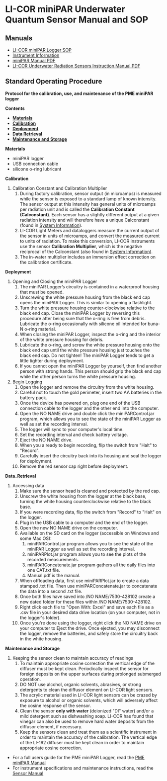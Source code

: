# LI-COR miniPAR Underwater Quantum Sensor Manual and SOP

## Manuals  

* [LI-COR miniPAR Logger SOP](miniPAR_Logger_SOP.md)
* [Instrument Information](https://github.com/SilbigerLab/Protocols/blob/master/References_and_Manuals/LI-COR_PAR_Sensor_Manual/System_Information.md)
* [miniPAR Manual PDF](https://github.com/SilbigerLab/Protocols/blob/master/References_and_Manuals/LI-COR_PAR_Sensor_Manual/PME_miniPAR_Manual.pdf)
* [LI-COR Underwater Radiation Sensors Instruction Manual PDF](https://github.com/SilbigerLab/Protocols/blob/master/References_and_Manuals/LI-COR_PAR_Sensor_Manual/Sensors_Manual_LI-192.pdf)

## Standard Operating Procedure  

**Protocol for the calibration, use, and maintenance of the PME miniPAR logger**

**Contents**  
- [**Materials**](#Materials)  
- [**Calibration**](#Calibration)  
- [**Deployment**](#Deployment)
- [**Data Retrieval**](#Data_Retrieval)
- [**Maintenance and Storage**](#Matinenance)

<a name="Materials"></a> **Materials**  
* miniPAR logger
* USB connection cable
* silicone o-ring lubricant

<a name="Calibration"></a> **Calibration**  
1. Calibration Constant and Calibration Multiplier
    1. During factory calibration, sensor output (in microamps) is measured while the sensor is exposed to a standard lamp of known intensity.   The sensor output at this intensity has general units of microamps per radiation unit and is called the **Calibration Constant (Calconstant)**.  Each sensor has a slightly different output at a given radiation intensity and will therefore have a unique Calconstant (found in [System Information](#System_Information.md)).
    1. LI-COR Light Meters and dataloggers measure the current output of the sensor in units of microamps, and convert the measured current to units of radiation.  To make this conversion, LI-COR instruments use the sensor **Calibration Multiplier**, which is the negative reciprocal of the Calconstant (also found in [System Information](#System_Information.md)).
    1. The in-water multiplier includes an immersion effect correction on the calibration certificate.

<a name="Deployment"></a> **Deployment**  
1. Opening and Closing the miniPAR Logger
    1. The miniPAR Logger’s circuitry is contained in a waterproof housing that must be opened.
    1. Unscrewing the white pressure housing from the black end cap opens the miniPAR Logger. This is similar to opening a flashlight.
    1. Turn the white pressure housing counter-clockwise relative to the black end cap. Close the miniPAR Logger by reversing this procedure after being sure that the o-ring is free from debris. Lubricate the o-ring occasionally with silicone oil intended for buna-N o-ring material.
    1. When closing the miniPAR Logger, inspect the o-ring and the interior of the white pressure housing for debris. 
    1. Lubricate the o-ring, and screw the white pressure housing onto the black end cap until the white pressure housing just touches the black end cap. Do not tighten! The miniPAR Logger tends to get a little tighter during deployment.
    1. If you cannot open the miniPAR Logger by yourself, then find another person with strong hands. This person should grip the black end cap while the other person turns the white pressure housing.
1. Begin Logging
    1. Open the logger and remove the circuitry from the white housing.
    1. Careful not to touch the gold perimeter, insert two AA batteries in the battery pack.
    1. Once the device has powered on, plug one end of the USB connection cable to the logger and the other end into the computer.
    1. Open the NO NAME drive and double click the miniPARControl.jar program, which allows you to see the state of the miniPAR Logger as well as set the recording interval.
    1. The logger will sync to your computer's local time.
    1. Set the recording interval and check battery voltage.
    1. Eject the NO NAME drive.
    1. When you a ready to begin recording, flip the switch from "Halt" to "Record".
    1. Carefully insert the circuitry back into its housing and seal the logger for deployment.
    1. Remove the red sensor cap right before deployment.

<a name="Data_Retrieval"></a> **Data_Retrieval**  
1. Accessing data
    1. Make sure the sensor head is cleaned and protected by the red cap.
    1. Unscrew the white housing from the logger at the black base, turning the white housing counterclockwise relative to the black base.
    1. If you were recording data, flip the switch from "Record" to "Halt" on the logger.
    1. Plug in the USB cable to a computer and the end of the logger.
    1. Open the new NO NAME drive on the computer.
    1. Available on the SD card on the logger (accessible on Windows and some Mac OS):
        1. miniPARControl.jar program allows you to see the state of the miniPAR Logger as well as set the recording interval.
        1. miniPARPlot.jar program allows you to see the plots of the recorded measurements.
        1. miniPARConcatenate.jar program gathers all the daily files into one CAT.txt file.
        1. Manual.pdf is the manual.
    1. When offloading data, first use miniPARPlot.jar to create a data stamped .txt file.  Then use miniPARConcatenate.jar to concatenate the data into a second .txt file.
    1. Once both files have saved into /NO NAME/7530-428102 create a new dated folder for these files within /NO NAME/7530-428102.
    1. Right click each file to "Open With: Excel" and save each file as a .csv file in your desired data drive location (on your computer, not in the logger's folder).
    1. Once you're done using the logger, right click the NO NAME drive on your computer to Eject the drive.  Once ejected, you may disconnect the logger, remove the batteries, and safely store the circuitry back in the white housing. 
    
<a name="Maintenance"></a> **Maintenance and Storage**  
1. Keeping the sensor clean to maintain accuracy of readings
    1. To maintain appropriate cosine correction the vertical edge of the diffuser must be kept clean. Periodically inspect the sensor for foreign deposits on the upper surfaces during prolonged submerged operation.
    1. DO NOT use alcohol, organic solvents, abrasives, or strong detergents to clean the diffusor element on LI-COR light sensors.
    1. The acrylic material used in LI-COR light sensors can be crazed by exposure to alcohol or organic solvents, which will adversely affect the cosine response of the sensor.
    1. Clean the sensor **only with water** (deionized "DI" water) and/or a mild detergent such as dishwashing soap. LI-COR has found that vinegar can also be used to remove hard water deposits from the diffusor element, if necessary.
    1. Keep the sensors clean and treat them as a scientific instrument in order to maintain the accuracy of the calibration. The vertical edge of the LI-192 diffuser must be kept clean in order to maintain appropriate cosine correction. 
    
* For a full users guide for the PME miniPAR Logger, read the [PME miniPAR Manual](#PME_miniPAR_Manual.pdf)
* For instrument specifications and maintenance instructions, read the [Sensor Manual](Sensor_Manual_LI-192.pdf)